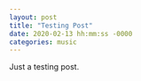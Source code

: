 ```yaml
---
layout: post
title: "Testing Post"
date: 2020-02-13 hh:mm:ss -0000
categories: music 
---
```



Just a testing post.